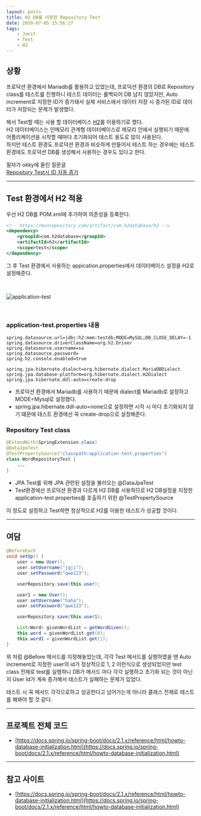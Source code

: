 ```yaml
---
layout: posts
title: H2 DB를 이용한 Repository Test
date: 2020-07-05 15:56:17
tags:
    - Junit
    - Test
    - H2
---
```


## 상황

프로덕션 환경에서 Mariadb를 활용하고 있었는데, 프로덕션 환경의 DB로 Repository class를 테스트를 진행하니 테스트 데이터는 롤백되어 DB 남지 않았지만, Auto increment로 지정한 ID가 증가돼서 실제 서비스에서 데이터 저장 시 증가된 ID로 데이터가 저장되는 문제가 발생했다.

해서 Test할 때는 사용 할 데이터베이스 [H2](https://www.h2database.com/html/main.html)를 이용하기로 했다. \
H2 데이터베이스는 인메모리 관계형 데이터베이스로 메모리 안에서 실행되기 때문에 어플리케이션을 시작할 때마다 초기화되어 테스트 용도로 많이 사용된다. \
하지만 테스트 환경도 프로덕션 환경과 비슷하게 만들어서 테스트 하는 경우에는 테스트환경에도 프로덕션 DB를 생성해서 사용하는 경우도 있다고 한다.

필자가 okky에 올린 질문글 \
[Repository Test시 ID 자동 증가](https://okky.kr/article/732917?note=2011578)

* * *

## Test 환경에서 H2 적용

우선 H2 DB를 POM.xml에 추가하여 의존성을 등록한다.

```xml
<!-- https://mvnrepository.com/artifact/com.h2database/h2 -->
<dependency>
    <groupId>com.h2database</groupId>
    <artifactId>h2</artifactId>
    <scope>test</scope>
</dependency>
```

그 후 Test 환경에서 사용하는 appication.properties에서 데이터베이스 설정을 H2로 설정해준다.

<br />

![application-test](/images/20200705/application-test.PNG)

<br />

### application-test.properties 내용

```properties
spring.datasource.url=jdbc:h2:mem:testdb;MODE=MySQL;DB_CLOSE_DELAY=-1
spring.datasource.driverClassName=org.h2.Driver
spring.datasource.username=sa
spring.datasource.password=
spring.h2.console.enabled=true

spring.jpa.hibernate.dialect=org.hibernate.dialect.MariaDBDialect
spring.jpa.database-platform=org.hibernate.dialect.H2Dialect
spring.jpa.hibernate.ddl-auto=create-drop
```

- 프로덕션 환경에서 Mariadb를 사용하기 때문에 dialect를 Mariadb로 설정하고 MODE=Mysql로 설정했다.
- spring.jpa.hibernate.ddl-auto=none으로 설정하면 시작 시 마다 초기화되지 않기 떄문에 테스트 환경에선 꼭 create-drop으로 설정해준다.

### Repository Test class

```java
@ExtendWith(SpringExtension.class)
@DataJpaTest
@TestPropertySource("classpath:application-test.properties")
class WordRepositoryTest {
    ...
}
```

- JPA Test를 위해 JPA 관련된 설정을 불러오는 @DataJpaTest
- Test환경에선 프로덕션 환경과 다르게 H2 DB를 사용하므로 H2 DB설정을 지정한 application-test.properties를 호출하기 위한 @TestPropertySource

이 정도로 설정하고 Test하면 정상적으로 H2를 이용한 테스트가 성공할 것이다.

* * *

## 여담

```java
@BeforeEach
void setUp() {
    user = new User();
    user.setUsername("jgji");
    user.setPassword("qwe123");

    userRepository.save(this.user);

    user1 = new User();
    user.setUsername("haha");
    user.setPassword("qwe123");

    userRepository.save(this.user1);

    List<Word> givenWordList = getWordGiven();
    this.word = givenWordList.get(0);
    this.word1 = givenWordList.get(1);
}
```

위 처럼 @Before 메서드를 지정해놓았는데, 각각 Test 메서드를 실행하였을 땐 Auto increment로 지정한 user의 id가 정상적으로 1, 2 이런식으로 생성되었지만 test class 전체로 test를 실행하니 DB가 메서드 마다 각각 실행하고 초기화 되는 것이 아닌지 User Id가 계속 증가해서 테스트가 실패하는 문제가 있었다.

테스트 시 꼭 메서드 각각으로하고 성공한다고 넘어가는게 아니라 클래스 전체로 테스트를 해봐야 할 것 같다.

* * *

## 프로젝트 전체 코드

- [https://docs.spring.io/spring-boot/docs/2.1.x/reference/html/howto-database-initialization.html](https://docs.spring.io/spring-boot/docs/2.1.x/reference/html/howto-database-initialization.html)

* * *

## 참고 사이트

- [https://docs.spring.io/spring-boot/docs/2.1.x/reference/html/howto-database-initialization.html](https://docs.spring.io/spring-boot/docs/2.1.x/reference/html/howto-database-initialization.html)

